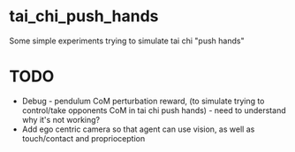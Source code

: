# tai_chi_push_hands
Some simple experiments trying to simulate tai chi "push hands"

# TODO

- Debug - pendulum CoM perturbation reward, (to simulate trying to control/take opponents CoM in tai chi push hands) - need to understand why it's not working?
- Add ego centric camera so that agent can use vision, as well as touch/contact and proprioception
  
